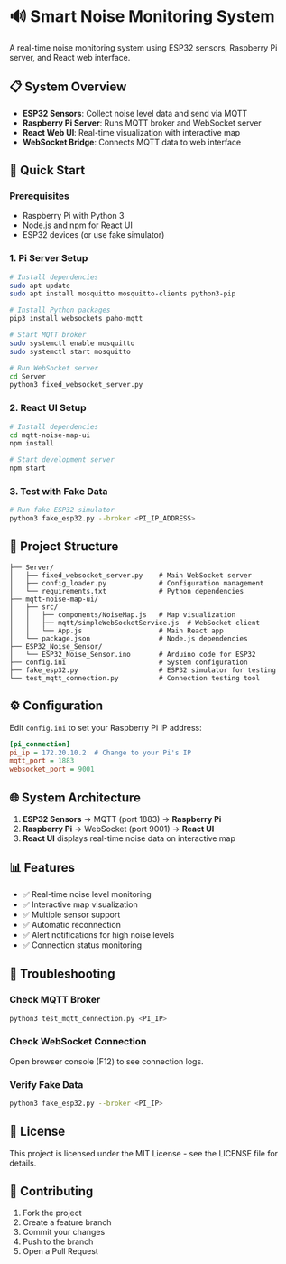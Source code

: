 # 🔊 Smart Noise Monitoring System

A real-time noise monitoring system using ESP32 sensors, Raspberry Pi server, and React web interface.

## 📋 System Overview

- **ESP32 Sensors**: Collect noise level data and send via MQTT
- **Raspberry Pi Server**: Runs MQTT broker and WebSocket server
- **React Web UI**: Real-time visualization with interactive map
- **WebSocket Bridge**: Connects MQTT data to web interface

## 🚀 Quick Start

### Prerequisites
- Raspberry Pi with Python 3
- Node.js and npm for React UI
- ESP32 devices (or use fake simulator)

### 1. Pi Server Setup

```bash
# Install dependencies
sudo apt update
sudo apt install mosquitto mosquitto-clients python3-pip

# Install Python packages
pip3 install websockets paho-mqtt

# Start MQTT broker
sudo systemctl enable mosquitto
sudo systemctl start mosquitto

# Run WebSocket server
cd Server
python3 fixed_websocket_server.py
```

### 2. React UI Setup

```bash
# Install dependencies
cd mqtt-noise-map-ui
npm install

# Start development server
npm start
```

### 3. Test with Fake Data

```bash
# Run fake ESP32 simulator
python3 fake_esp32.py --broker <PI_IP_ADDRESS>
```

## 📁 Project Structure

```
├── Server/
│   ├── fixed_websocket_server.py    # Main WebSocket server
│   ├── config_loader.py             # Configuration management
│   └── requirements.txt             # Python dependencies
├── mqtt-noise-map-ui/
│   ├── src/
│   │   ├── components/NoiseMap.js   # Map visualization
│   │   ├── mqtt/simpleWebSocketService.js  # WebSocket client
│   │   └── App.js                   # Main React app
│   └── package.json                 # Node.js dependencies
├── ESP32_Noise_Sensor/
│   └── ESP32_Noise_Sensor.ino       # Arduino code for ESP32
├── config.ini                       # System configuration
├── fake_esp32.py                    # ESP32 simulator for testing
└── test_mqtt_connection.py          # Connection testing tool
```

## ⚙️ Configuration

Edit `config.ini` to set your Raspberry Pi IP address:

```ini
[pi_connection]
pi_ip = 172.20.10.2  # Change to your Pi's IP
mqtt_port = 1883
websocket_port = 9001
```

## 🌐 System Architecture

1. **ESP32 Sensors** → MQTT (port 1883) → **Raspberry Pi**
2. **Raspberry Pi** → WebSocket (port 9001) → **React UI**
3. **React UI** displays real-time noise data on interactive map

## 📊 Features

- ✅ Real-time noise level monitoring
- ✅ Interactive map visualization
- ✅ Multiple sensor support
- ✅ Automatic reconnection
- ✅ Alert notifications for high noise levels
- ✅ Connection status monitoring

## 🔧 Troubleshooting

### Check MQTT Broker
```bash
python3 test_mqtt_connection.py <PI_IP>
```

### Check WebSocket Connection
Open browser console (F12) to see connection logs.

### Verify Fake Data
```bash
python3 fake_esp32.py --broker <PI_IP>
```

## 📄 License

This project is licensed under the MIT License - see the LICENSE file for details.

## 🤝 Contributing

1. Fork the project
2. Create a feature branch
3. Commit your changes
4. Push to the branch
5. Open a Pull Request
